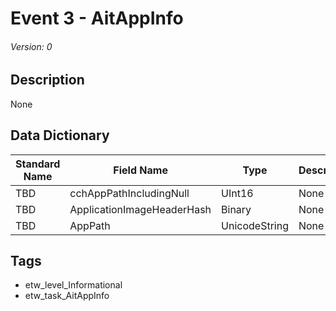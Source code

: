 # Event 3 - AitAppInfo
###### Version: 0

## Description
None

## Data Dictionary
|Standard Name|Field Name|Type|Description|Sample Value|
|---|---|---|---|---|
|TBD|cchAppPathIncludingNull|UInt16|None|`None`|
|TBD|ApplicationImageHeaderHash|Binary|None|`None`|
|TBD|AppPath|UnicodeString|None|`None`|

## Tags
* etw_level_Informational
* etw_task_AitAppInfo